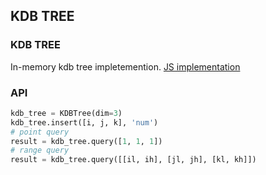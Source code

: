 ## KDB TREE

### KDB TREE

In-memory kdb tree impletemention. [JS implementation](https://github.com/peermaps/kdb-tree)

### API

```python
kdb_tree = KDBTree(dim=3)
kdb_tree.insert([i, j, k], 'num')
# point query
result = kdb_tree.query([1, 1, 1])
# range query
result = kdb_tree.query([[il, ih], [jl, jh], [kl, kh]])
```
